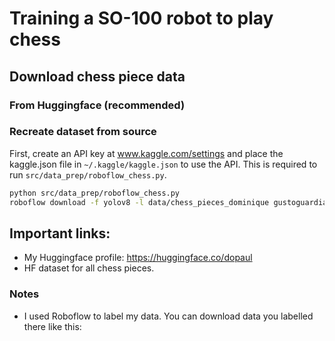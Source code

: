 # Training a SO-100 robot to play chess


## Download chess piece data

### From Huggingface (recommended)

### Recreate dataset from source

First, create an API key at www.kaggle.com/settings and place the kaggle.json file in `~/.kaggle/kaggle.json` to use the API. This is required to run `src/data_prep/roboflow_chess.py`.

```bash
python src/data_prep/roboflow_chess.py
roboflow download -f yolov8 -l data/chess_pieces_dominique gustoguardian/chess-piece-detection-bltvi/4
```

## Important links:

- My Huggingface profile: https://huggingface.co/dopaul
- HF dataset for all chess pieces.

### Notes

- I used Roboflow to label my data. You can download data you labelled there like this: